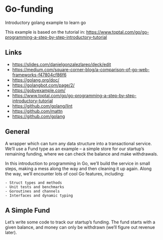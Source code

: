 # Go-funding
Introductory golang example to learn go

This example is based on the tutorial in: https://www.toptal.com/go/go-programming-a-step-by-step-introductory-tutorial

## Links

- https://slides.com/danielgonzalezlareo/deck/edit
- https://medium.com/square-corner-blog/a-comparison-of-go-web-frameworks-f47804cf86f6
- https://golang.org/doc/
- https://golangbot.com/page/2/
- https://gobyexample.com/
- https://www.toptal.com/go/go-programming-a-step-by-step-introductory-tutorial
- https://github.com/golang/lint
- https://github.com/mattn
- https://github.com/golang

## General

A wrapper which can turn any data structure into a transactional service. We’ll use a Fund type as an example – a simple store for our startup’s remaining funding, where we can check the balance and make withdrawals.

In this introduction to programming in Go, we’ll build the service in small steps, making a mess along the way and then cleaning it up again. Along the way, we’ll encounter lots of cool Go features, including:

    - Struct types and methods
    - Unit tests and benchmarks
    - Goroutines and channels
    - Interfaces and dynamic typing

## A Simple Fund

Let’s write some code to track our startup’s funding. The fund starts with a given balance, and money can only be withdrawn (we’ll figure out revenue later).

